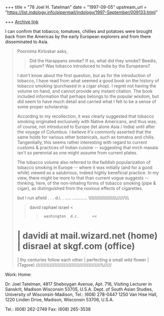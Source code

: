 +++
title = "78 Joel H. Tatelman"
date = "1997-09-05"
upstream_url = "https://list.indology.info/pipermail/indology/1997-September/009133.html"

+++
[Archive link](https://list.indology.info/pipermail/indology/1997-September/009133.html)

I can confirm that tobacco, tomatoes, chillies and potatoes were brought
back from the Americas by the early European explorers and from there
disseminated to Asia.

>Poornima Kirloskar asks,
>
>> Did the Harappans smoke? If so, what did they smoke? Beedis, opium?
>> Was tobacco introduced to India by the Europeans?
>
>I don't know about the first question, but as for the introduction of
>tobacco, I have read from what seemed a good book on the history of
>tobacco smoking (purchased in a cigar shop).  I regret not having the
>volume on hand, and cannot provide any instant citation.  The book
>included information that perhaps belongs to the popular wisdom, but
>did seem to have much detail and carried what I felt to be a sense of
>some proper scholarship.
>
>According to my recollection, it was clearly suggested that tobacco
>smoking originated exclusively with Native Americans, and thus was,
>of course, not introduced to Europe (let alone Asia / India) until
>after the voyage of Columbus.  I believe it's commonly asserted that
>the same holds for various other botanicals, such as tomatos and
>chilis.  Tangentially, this seems rather interesting with regard to
>current customs & practices of Indian cuisine -- suggesting that mrch
>masala isn't so perennial as one might assume from current plates.
>
>The tobacco volume also referred to the faddish popularization of
>tobacco smoking in Europe -- where it was initially (and for a good
>while) viewed as a salubrious, indeed highly beneficial practice.  In
>my view, there might be more to that than current vogue suggests --
>thinking, here, of the non-inhaling forms of tobacco smoking (pipe &
>cigar), as distinguished from the noxious effects of cigarettes.
>
>but I run afield . . .
>d.i.
> .
> .....
> ............
> \\\\\\\\\\\\\\\\\\\\\\\\\\\\\\\\\\\\\\\\\\/////\\\\\
>   >    david   raphael   israel    <
>   >>      washington  d.c.      <<
> |  davidi at mail.wizard.net   (home)
> |  disrael at skgf.com       (office)
> =========================
> |   thy centuries follow each other
> |   perfecting a small wild flower
> |                                       (Tagore)
> //////////////////////////////////////////\\\\\/////


Work:					Home:

Dr. Joel Tatelman,				4817 Sheboygan Avenue, Apt.
716,
Visiting Lecturer in Sanskrit,			Madison Wisconsin 53705, U.S.A.
Dept. of South Asian Studies,
University of Wisconsin-Madison,		Tel.: (608) 278-0447
1250 Van Hise Hall, 1220 Linden Drive,
Madison, Wisconsin 53706, U.S.A.

Tel.: (608) 262-2749
Fax: (608) 265-3538






